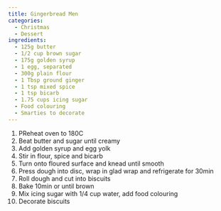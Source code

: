 ```yaml
---
title: Gingerbread Men
categories:
  - Christmas
  - Dessert
ingredients:
  - 125g butter
  - 1/2 cup brown sugar
  - 175g golden syrup
  - 1 egg, separated
  - 300g plain flour
  - 1 Tbsp ground ginger
  - 1 tsp mixed spice
  - 1 tsp bicarb
  - 1.75 cups icing sugar
  - Food colouring
  - Smarties to decorate
---
```

1. PReheat oven to 180C
2. Beat butter and sugar until creamy
3. Add golden syrup and egg yolk
4. Stir in flour, spice and bicarb
5. Turn onto floured surface and knead until smooth
6. Press dough into disc, wrap in glad wrap and refrigerate for 30min
7. Roll dough and cut into biscuits
8. Bake 10min or until brown
9. Mix icing sugar with 1/4 cup water, add food colouring
10. Decorate biscuits